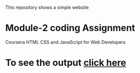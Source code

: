 This repository shows a simple website
# Module-2 coding Assignment
Coursera HTML CSS and JavaScript for Web Developers
# To see the output <a href="https://bharathi-sketch.github.io/Html_CSS_JavaScipt/Assignments/module-2/index.html">click here</a>
